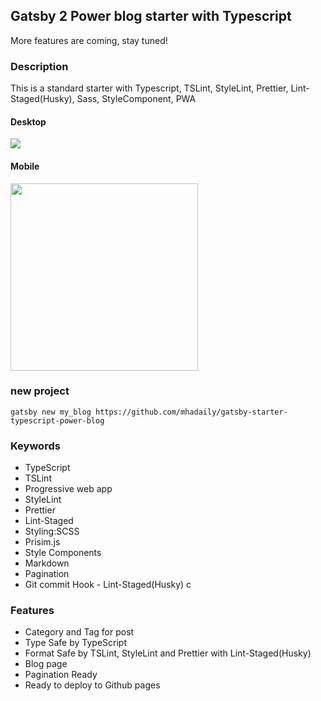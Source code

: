 ## Gatsby 2 Power blog starter with Typescript
More features are coming, stay tuned! 

### Description
This is a standard starter with Typescript, TSLint, StyleLint, Prettier, Lint-Staged(Husky), Sass, StyleComponent, PWA

#### Desktop
<img src="https://raw.githubusercontent.com/mhadaily/gatsby-starter-typescript-power-blog/master/desktop.png">

#### Mobile
<img src="https://raw.githubusercontent.com/mhadaily/gatsby-starter-typescript-power-blog/master/mobile.png" width="300px">

### new project
```
gatsby new my_blog https://github.com/mhadaily/gatsby-starter-typescript-power-blog
```

### Keywords
- TypeScript
- TSLint
- Progressive web app
- StyleLint
- Prettier
- Lint-Staged
- Styling:SCSS
- Prisim.js
- Style Components
- Markdown
- Pagination
- Git commit Hook - Lint-Staged(Husky)
c

### Features
- Category and Tag for post
- Type Safe by TypeScript
- Format Safe by TSLint, StyleLint and Prettier with Lint-Staged(Husky)
- Blog page
- Pagination Ready
- Ready to deploy to Github pages